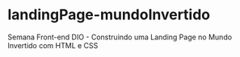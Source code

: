 # landingPage-mundoInvertido
Semana Front-end DIO - Construindo uma Landing Page no Mundo Invertido com HTML e CSS
